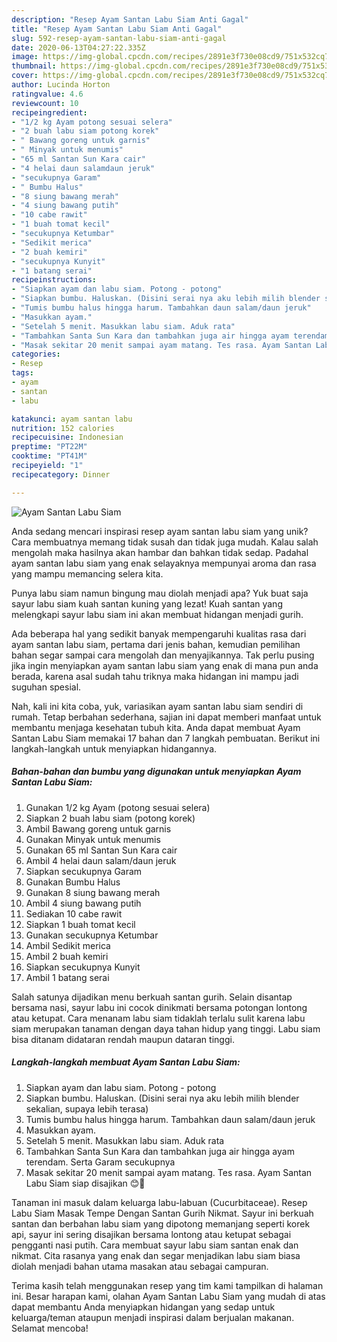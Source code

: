 ```yaml
---
description: "Resep Ayam Santan Labu Siam Anti Gagal"
title: "Resep Ayam Santan Labu Siam Anti Gagal"
slug: 592-resep-ayam-santan-labu-siam-anti-gagal
date: 2020-06-13T04:27:22.335Z
image: https://img-global.cpcdn.com/recipes/2891e3f730e08cd9/751x532cq70/ayam-santan-labu-siam-foto-resep-utama.jpg
thumbnail: https://img-global.cpcdn.com/recipes/2891e3f730e08cd9/751x532cq70/ayam-santan-labu-siam-foto-resep-utama.jpg
cover: https://img-global.cpcdn.com/recipes/2891e3f730e08cd9/751x532cq70/ayam-santan-labu-siam-foto-resep-utama.jpg
author: Lucinda Horton
ratingvalue: 4.6
reviewcount: 10
recipeingredient:
- "1/2 kg Ayam potong sesuai selera"
- "2 buah labu siam potong korek"
- " Bawang goreng untuk garnis"
- " Minyak untuk menumis"
- "65 ml Santan Sun Kara cair"
- "4 helai daun salamdaun jeruk"
- "secukupnya Garam"
- " Bumbu Halus"
- "8 siung bawang merah"
- "4 siung bawang putih"
- "10 cabe rawit"
- "1 buah tomat kecil"
- "secukupnya Ketumbar"
- "Sedikit merica"
- "2 buah kemiri"
- "secukupnya Kunyit"
- "1 batang serai"
recipeinstructions:
- "Siapkan ayam dan labu siam. Potong - potong"
- "Siapkan bumbu. Haluskan. (Disini serai nya aku lebih milih blender sekalian, supaya lebih terasa)"
- "Tumis bumbu halus hingga harum. Tambahkan daun salam/daun jeruk"
- "Masukkan ayam."
- "Setelah 5 menit. Masukkan labu siam. Aduk rata"
- "Tambahkan Santa Sun Kara dan tambahkan juga air hingga ayam terendam. Serta Garam secukupnya"
- "Masak sekitar 20 menit sampai ayam matang. Tes rasa. Ayam Santan Labu Siam siap disajikan 😊🤤"
categories:
- Resep
tags:
- ayam
- santan
- labu

katakunci: ayam santan labu 
nutrition: 152 calories
recipecuisine: Indonesian
preptime: "PT22M"
cooktime: "PT41M"
recipeyield: "1"
recipecategory: Dinner

---
```



![Ayam Santan Labu Siam](https://img-global.cpcdn.com/recipes/2891e3f730e08cd9/751x532cq70/ayam-santan-labu-siam-foto-resep-utama.jpg)

Anda sedang mencari inspirasi resep ayam santan labu siam yang unik? Cara membuatnya memang tidak susah dan tidak juga mudah. Kalau salah mengolah maka hasilnya akan hambar dan bahkan tidak sedap. Padahal ayam santan labu siam yang enak selayaknya mempunyai aroma dan rasa yang mampu memancing selera kita.

Punya labu siam namun bingung mau diolah menjadi apa? Yuk buat saja sayur labu siam kuah santan kuning yang lezat! Kuah santan yang melengkapi sayur labu siam ini akan membuat hidangan menjadi gurih.

Ada beberapa hal yang sedikit banyak mempengaruhi kualitas rasa dari ayam santan labu siam, pertama dari jenis bahan, kemudian pemilihan bahan segar sampai cara mengolah dan menyajikannya. Tak perlu pusing jika ingin menyiapkan ayam santan labu siam yang enak di mana pun anda berada, karena asal sudah tahu triknya maka hidangan ini mampu jadi suguhan spesial.


Nah, kali ini kita coba, yuk, variasikan ayam santan labu siam sendiri di rumah. Tetap berbahan sederhana, sajian ini dapat memberi manfaat untuk membantu menjaga kesehatan tubuh kita. Anda dapat membuat Ayam Santan Labu Siam memakai 17 bahan dan 7 langkah pembuatan. Berikut ini langkah-langkah untuk menyiapkan hidangannya.

<!--inarticleads1-->

##### Bahan-bahan dan bumbu yang digunakan untuk menyiapkan Ayam Santan Labu Siam:

1. Gunakan 1/2 kg Ayam (potong sesuai selera)
1. Siapkan 2 buah labu siam (potong korek)
1. Ambil  Bawang goreng untuk garnis
1. Gunakan  Minyak untuk menumis
1. Gunakan 65 ml Santan Sun Kara cair
1. Ambil 4 helai daun salam/daun jeruk
1. Siapkan secukupnya Garam
1. Gunakan  Bumbu Halus
1. Gunakan 8 siung bawang merah
1. Ambil 4 siung bawang putih
1. Sediakan 10 cabe rawit
1. Siapkan 1 buah tomat kecil
1. Gunakan secukupnya Ketumbar
1. Ambil Sedikit merica
1. Ambil 2 buah kemiri
1. Siapkan secukupnya Kunyit
1. Ambil 1 batang serai


Salah satunya dijadikan menu berkuah santan gurih. Selain disantap bersama nasi, sayur labu ini cocok dinikmati bersama potongan lontong atau ketupat. Cara menanam labu siam tidaklah terlalu sulit karena labu siam merupakan tanaman dengan daya tahan hidup yang tinggi. Labu siam bisa ditanam didataran rendah maupun dataran tinggi. 

<!--inarticleads2-->

##### Langkah-langkah membuat Ayam Santan Labu Siam:

1. Siapkan ayam dan labu siam. Potong - potong
1. Siapkan bumbu. Haluskan. (Disini serai nya aku lebih milih blender sekalian, supaya lebih terasa)
1. Tumis bumbu halus hingga harum. Tambahkan daun salam/daun jeruk
1. Masukkan ayam.
1. Setelah 5 menit. Masukkan labu siam. Aduk rata
1. Tambahkan Santa Sun Kara dan tambahkan juga air hingga ayam terendam. Serta Garam secukupnya
1. Masak sekitar 20 menit sampai ayam matang. Tes rasa. Ayam Santan Labu Siam siap disajikan 😊🤤


Tanaman ini masuk dalam keluarga labu-labuan (Cucurbitaceae). Resep Labu Siam Masak Tempe Dengan Santan Gurih Nikmat. Sayur ini berkuah santan dan berbahan labu siam yang dipotong memanjang seperti korek api, sayur ini sering disajikan bersama lontong atau ketupat sebagai pengganti nasi putih. Cara membuat sayur labu siam santan enak dan nikmat. Cita rasanya yang enak dan segar menjadikan labu siam biasa diolah menjadi bahan utama masakan atau sebagai campuran. 

Terima kasih telah menggunakan resep yang tim kami tampilkan di halaman ini. Besar harapan kami, olahan Ayam Santan Labu Siam yang mudah di atas dapat membantu Anda menyiapkan hidangan yang sedap untuk keluarga/teman ataupun menjadi inspirasi dalam berjualan makanan. Selamat mencoba!
